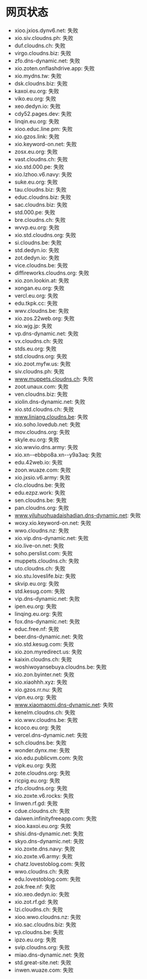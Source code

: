 # 网页状态
- xioo.jxios.dynv6.net: 失败
- xio.siv.cloudns.ph: 失败
- duf.cloudns.ch: 失败
- virgo.cloudns.biz: 失败
- zfo.dns-dynamic.net: 失败
- xio.zoten.onflashdrive.app: 失败
- xio.mydns.tw: 失败
- dsk.cloudns.biz: 失败
- kaxoi.eu.org: 失败
- viko.eu.org: 失败
- xeo.dedyn.io: 失败
- cdy52.pages.dev: 失败
- linqin.eu.org: 失败
- xioo.educ.line.pm: 失败
- xio.gzos.link: 失败
- xio.keyword-on.net: 失败
- zosx.eu.org: 失败
- vast.cloudns.ch: 失败
- xio.std.000.pe: 失败
- xio.lzhoo.v6.navy: 失败
- suke.eu.org: 失败
- tau.cloudns.biz: 失败
- educ.cloudns.biz: 失败
- sac.cloudns.biz: 失败
- std.000.pe: 失败
- bre.cloudns.ch: 失败
- wvvp.eu.org: 失败
- xio.std.cloudns.org: 失败
- si.cloudns.be: 失败
- std.dedyn.io: 失败
- zot.dedyn.io: 失败
- vice.cloudns.be: 失败
- diffireworks.cloudns.org: 失败
- xio.zon.lookin.at: 失败
- xongan.eu.org: 失败
- vercl.eu.org: 失败
- edu.tkpk.cc: 失败
- wwv.cloudns.be: 失败
- xio.zos.22web.org: 失败
- xio.wjg.jp: 失败
- vp.dns-dynamic.net: 失败
- vx.cloudns.ch: 失败
- stds.eu.org: 失败
- std.cloudns.org: 失败
- xio.zoot.myfw.us: 失败
- siv.cloudns.ph: 失败
- www.muppets.cloudns.ch: 失败
- zoot.unaux.com: 失败
- ven.cloudns.biz: 失败
- xiolin.dns-dynamic.net: 失败
- xio.std.cloudns.ch: 失败
- www.liniang.cloudns.be: 失败
- xio.soho.lovedub.net: 失败
- mov.cloudns.org: 失败
- skyle.eu.org: 失败
- xio.wwvio.dns.army: 失败
- xio.xn--ebbpo8a.xn--y9a3aq: 失败
- edu.42web.io: 失败
- zoon.wuaze.com: 失败
- xio.jxsio.v6.army: 失败
- clo.cloudns.be: 失败
- edu.ezpz.work: 失败
- sen.cloudns.be: 失败
- pan.cloudns.org: 失败
- www.yiluhuohuadaishadian.dns-dynamic.net: 失败
- woxy.xio.keyword-on.net: 失败
- wwo.cloudns.nz: 失败
- xio.vip.dns-dynamic.net: 失败
- xio.live-on.net: 失败
- soho.perslist.com: 失败
- muppets.cloudns.ch: 失败
- uto.cloudns.ch: 失败
- xio.stu.loveslife.biz: 失败
- skvip.eu.org: 失败
- std.kesug.com: 失败
- vip.dns-dynamic.net: 失败
- ipen.eu.org: 失败
- linqing.eu.org: 失败
- fox.dns-dynamic.net: 失败
- educ.free.nf: 失败
- beer.dns-dynamic.net: 失败
- xio.std.kesug.com: 失败
- xio.zon.myredirect.us: 失败
- kaixin.cloudns.ch: 失败
- woshiwoyansebuya.cloudns.be: 失败
- xio.zon.byinter.net: 失败
- xio.xiaohhh.xyz: 失败
- xio.gzos.rr.nu: 失败
- vipn.eu.org: 失败
- www.xiaomaomi.dns-dynamic.net: 失败
- kenelm.cloudns.ch: 失败
- xio.wwv.cloudns.be: 失败
- kcoco.eu.org: 失败
- vercel.dns-dynamic.net: 失败
- sch.cloudns.be: 失败
- wonder.dynx.me: 失败
- xio.edu.publicvm.com: 失败
- vipk.eu.org: 失败
- zote.cloudns.org: 失败
- ricpig.eu.org: 失败
- zfo.cloudns.org: 失败
- xio.zoxte.v6.rocks: 失败
- linwen.rf.gd: 失败
- cdue.cloudns.ch: 失败
- daiwen.infinityfreeapp.com: 失败
- xioo.kaxoi.eu.org: 失败
- shisi.dns-dynamic.net: 失败
- skyo.dns-dynamic.net: 失败
- xio.zoxte.dns.navy: 失败
- xio.zoxte.v6.army: 失败
- chatz.lovestoblog.com: 失败
- wwo.cloudns.ch: 失败
- edu.lovestoblog.com: 失败
- zok.free.nf: 失败
- xio.xeo.dedyn.io: 失败
- xio.zot.rf.gd: 失败
- lzi.cloudns.ch: 失败
- xioo.wwo.cloudns.nz: 失败
- xio.sac.cloudns.biz: 失败
- vp.cloudns.be: 失败
- ipzo.eu.org: 失败
- svip.cloudns.org: 失败
- miao.dns-dynamic.net: 失败
- std.great-site.net: 失败
- inwen.wuaze.com: 失败
